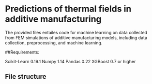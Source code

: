 # Predictions of thermal fields in additive manufacturing

The provided files entailes code for machine learning on data collected from FEM simulations of additive manufacturing models, including data collection, preprocessing, and machine learning.

##Requirements:

Scikit-Learn 0.19.1
Numpy 1.14
Pandas 0.22
XGBoost 0.7 or higher


## File structure


